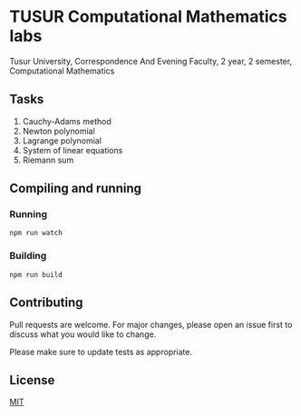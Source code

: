 # TUSUR Computational Mathematics labs

Tusur University, Correspondence And Evening Faculty, 2 year, 2 semester, Computational Mathematics

## Tasks

1. Cauchy-Adams method
1. Newton polynomial
1. Lagrange polynomial
1. System of linear equations
1. Riemann sum

## Compiling and running

### Running

```shell
npm run watch
```

### Building

```shell
npm run build
```

## Contributing

Pull requests are welcome. For major changes, please open an issue first to discuss what you would like to change.

Please make sure to update tests as appropriate.

## License
[MIT](./LICENSE)
